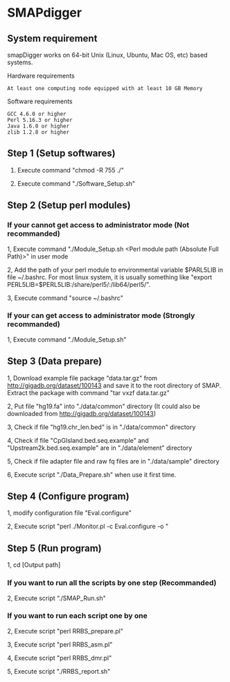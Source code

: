# SMAPdigger
## System requirement
smapDigger works on 64-bit Unix (Linux, Ubuntu, Mac OS, etc) based systems. 

Hardware requirements

	At least one computing node equipped with at least 10 GB Memory
	
Software requirements

	GCC 4.6.0 or higher
	Perl 5.16.3 or higher
	Java 1.6.0 or higher
	zlib 1.2.8 or higher
	

## Step 1 (Setup softwares)

1. Execute command "chmod -R 755 ./"

2. Execute command "./Software_Setup.sh"

## Step 2 (Setup perl modules) 
### If your cannot get access to administrator mode (Not recommanded)
1, Execute command "./Module_Setup.sh <Perl module path (Absolute Full Path)>" in user mode

2, Add the path of your perl module to environmental variable $PARL5LIB in file ~/.bashrc. For most linux system, it is usually something like "export PERL5LIB=$PERL5LIB:<Perl module path>/share/perl5/:<Perl module path>/lib64/perl5/".

3, Execute command "source ~/.bashrc"
### If your can get access to administrator mode (Strongly recommanded)
1, Execute command "./Module_Setup.sh"
## Step 3 (Data prepare)
1, Download example file package "data.tar.gz" from http://gigadb.org/dataset/100143 and save it to the root directory of SMAP. Extract the package with command "tar vxzf data.tar.gz"

2, Put file "hg19.fa" into "./data/common" directory (It could also be downloaded from http://gigadb.org/dataset/100143)

3, Check if file "hg19.chr_len.bed" is in "./data/common" directory

4, Check if file "CpGIsland.bed.seq.example" and "Upstream2k.bed.seq.example" are in "./data/element" directory

5, Check if file adapter file and raw fq files  are in "./data/sample" directory

6, Execute script "./Data_Prepare.sh" when use it first time.
## Step 4 (Configure program) 
1, modify configuration file "Eval.configure" 

2, Execute script "perl ./Monitor.pl -c Eval.configure -o <Output path>"
## Step 5 (Run program) 
1, cd [Output path] 
### If you want to run all the scripts by one step (Recommanded)
2, Execute script “./SMAP_Run.sh"
### If you want to run each script one by one
2, Execute script "perl RRBS_prepare.pl"

3, Execute script "perl RRBS_asm.pl"

4, Execute script "perl RRBS_dmr.pl"

5, Execute script "./RRBS_report.sh"
